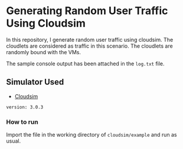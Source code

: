 # Generating Random User Traffic Using Cloudsim
In this repository, I generate random user traffic using cloudsim. The cloudlets are considered as traffic in this scenario. The cloudlets are randomly bound with the VMs.

The sample console output has been attached in the ```log.txt``` file.


## Simulator Used
* [Cloudsim](https://github.com/Cloudslab/cloudsim)
```
version: 3.0.3           
```

### How to run

Import the file in the working directory of ```cloudsim/example``` and run as usual.
